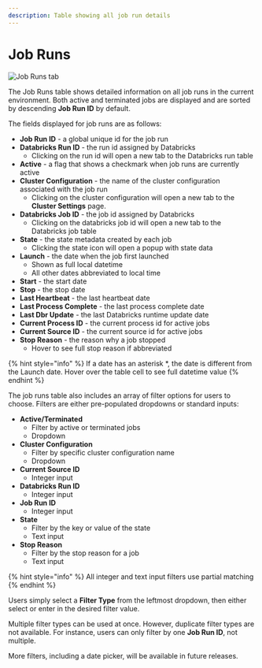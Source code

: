```yaml
---
description: Table showing all job run details
---
```


# Job Runs

![Job Runs tab](../../.gitbook/assets/job\_runs\_2.5.1.png)

The Job Runs table shows detailed information on all job runs in the current environment. Both active and terminated jobs are displayed and are sorted by descending **Job Run ID** by default.

The fields displayed for job runs are as follows:

* **Job Run ID** - a global unique id for the job run
* **Databricks Run ID** - the run id assigned by Databricks
  * Clicking on the run id will open a new tab to the Databricks run table
* **Active** - a flag that shows a checkmark when job runs are currently active
* **Cluster Configuration** - the name of the cluster configuration associated with the job run
  * Clicking on the cluster configuration will open a new tab to the **Cluster Settings** page.
* **Databricks Job ID** - the job id assigned by Databricks
  * Clicking on the databricks job id will open a new tab to the Databricks job table
* **State** - the state metadata created by each job
  * Clicking the state icon will open a popup with state data
* **Launch** - the date when the job first launched
  * Shown as full local datetime
  * All other dates abbreviated to local time
* **Start** - the start date
* **Stop** - the stop date
* **Last Heartbeat** - the last heartbeat date
* **Last Process Complete** - the last process complete date
* **Last Dbr Update** - the last Databricks runtime update date
* **Current Process ID** - the current process id for active jobs
* **Current Source ID** - the current source id for active jobs
* **Stop Reason** - the reason why a job stopped
  * Hover to see full stop reason if abbreviated

{% hint style="info" %}
If a date has an asterisk \*, the date is different from the Launch date. Hover over the table cell to see full datetime value
{% endhint %}

The job runs table also includes an array of filter options for users to choose. Filters are either pre-populated dropdowns or standard inputs:

* **Active/Terminated**
  * Filter by active or terminated jobs
  * Dropdown
* **Cluster Configuration**
  * Filter by specific cluster configuration name
  * Dropdown
* **Current Source ID**
  * Integer input
* **Databricks Run ID**
  * Integer input
* **Job Run ID**
  * Integer input
* **State**
  * Filter by the key or value of the state
  * Text input
* **Stop Reason**
  * Filter by the stop reason for a job
  * Text input

{% hint style="info" %}
All integer and text input filters use partial matching
{% endhint %}

Users simply select a **Filter Type** from the leftmost dropdown, then either select or enter in the desired filter value.

Multiple filter types can be used at once. However, duplicate filter types are not available. For instance, users can only filter by one **Job Run ID**, not multiple.&#x20;

More filters, including a date picker, will be available in future releases.

